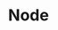 ---
layout: page
title: Node
#subtitle: Mark
permalink: /node/
hero_image: /marklab-website/assets/images/marklab_hero3.png
#hero_height: is-fullwidth
hero_darken: true
---